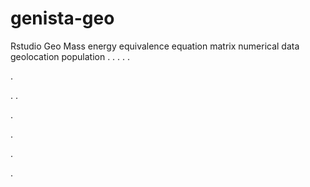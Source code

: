 # genista-geo
Rstudio Geo Mass energy equivalence equation matrix numerical data geolocation population
.
.
.
.
.




.






















.
.


























.











.








.





.


